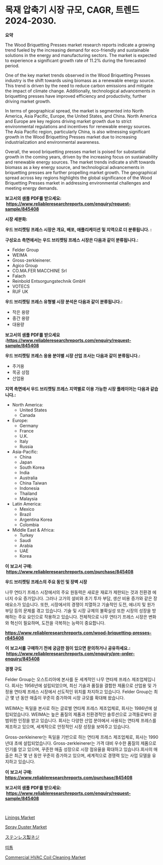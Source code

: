 <p><h1>목재 압축기 시장 규모, CAGR, 트렌드 2024-2030.</h1></p><p><strong>요약</strong></p>
<p><p>The Wood Briquetting Presses market research reports indicate a growing trend fueled by the increasing demand for eco-friendly and sustainable solutions in the energy and manufacturing sectors. The market is expected to experience a significant growth rate of 11.2% during the forecasted period. </p><p>One of the key market trends observed in the Wood Briquetting Presses industry is the shift towards using biomass as a renewable energy source. This trend is driven by the need to reduce carbon emissions and mitigate the impact of climate change. Additionally, technological advancements in briquetting presses have improved efficiency and productivity, further driving market growth.</p><p>In terms of geographical spread, the market is segmented into North America, Asia Pacific, Europe, the United States, and China. North America and Europe are key regions driving market growth due to strict environmental regulations and incentives for renewable energy sources. The Asia Pacific region, particularly China, is also witnessing significant growth in the Wood Briquetting Presses market due to increasing industrialization and environmental awareness.</p><p>Overall, the wood briquetting presses market is poised for substantial growth in the coming years, driven by the increasing focus on sustainability and renewable energy sources. The market trends indicate a shift towards biomass as a key energy source, and technological advancements in briquetting presses are further propelling market growth. The geographical spread across key regions highlights the global significance of the Wood Briquetting Presses market in addressing environmental challenges and meeting energy demands.</p></p>
<p><strong>보고서의 샘플 PDF를 받으세요: &nbsp;<a href="https://www.reliableresearchreports.com/enquiry/request-sample/845408">https://www.reliableresearchreports.com/enquiry/request-sample/845408</a></strong></p>
<p><strong>시장 세분화:</strong></p>
<p><strong> 우드 브리켓팅 프레스 시장은 개요, 배포, 애플리케이션 및 지역으로 더 분류됩니다. :</strong></p>
<p><strong>구성요소 측면에서는 우드 브리켓팅 프레스 시장은 다음과 같이 분류됩니다.:</strong></p>
<p><ul><li>Felder Group</li><li>WEIMA</li><li>Gross-zerkleinerer.</li><li>Agico Group</li><li>CO.MA.FER MACCHINE Srl</li><li>Falach</li><li>Reinbold Entsorgungstechnik GmbH</li><li>VOTECS</li><li>RUF UK</li></ul></p>
<p><strong> 우드 브리켓팅 프레스 유형별 시장 분석은 다음과 같이 분류됩니다.:</strong></p>
<p><ul><li>작은 용량</li><li>중간 용량</li><li>대용량</li></ul></p>
<p><strong>보고서의 샘플 PDF를 받으세요 :<a href="https://www.reliableresearchreports.com/enquiry/request-sample/845408">https://www.reliableresearchreports.com/enquiry/request-sample/845408</a></strong></p>
<p><strong> 우드 브리켓팅 프레스 응용 분야별 시장 산업 조사는 다음과 같이 분류됩니다.:</strong></p>
<p><ul><li>주거용</li><li>목공 상점</li><li>산업용</li></ul></p>
<p><strong>지역 측면에서 우드 브리켓팅 프레스 지역별로 이용 가능한 시장 플레이어는 다음과 같습니다.:</strong></p>
<p><ul>
    <li>
        North America:
        <ul>
            <li>United States</li>
            <li>Canada</li>
        </ul>
    </li>
    <li>
        Europe:
        <ul>
            <li>Germany</li>
            <li>France</li>
            <li>U.K.</li>
            <li>Italy</li>
            <li>Russia</li>
        </ul>
    </li>
    <li>
        Asia-Pacific:
        <ul>
            <li>China</li>
            <li>Japan</li>
            <li>South Korea</li>
            <li>India</li>
            <li>Australia</li>
            <li>China Taiwan</li>
            <li>Indonesia</li>
            <li>Thailand</li>
            <li>Malaysia</li>
        </ul>
    </li>
    <li>
        Latin America:
        <ul>
            <li>Mexico</li>
            <li>Brazil</li>
            <li>Argentina Korea</li>
            <li>Colombia</li>
        </ul>
    </li>
    <li>
        Middle East & Africa:
        <ul>
            <li>Turkey</li>
            <li>Saudi</li>
            <li>Arabia</li>
            <li>UAE</li>
            <li>Korea</li>
        </ul>
    </li>
    </ul></p>
<p><strong>이 보고서 구매: &nbsp;<a href="https://www.reliableresearchreports.com/purchase/845408">https://www.reliableresearchreports.com/purchase/845408</a></strong></p>
<p><strong>우드 브리켓팅 프레스의 주요 동인 및 장벽 시장</strong></p>
<p><p>나무  연타기  프레스 시장에서의 주요 원동력은  새로운 재료가 제한되는 것과 친환경 에너지 수요 증가입니다. 그러나 고가의 설비와 초기 투자 부담, 생산 비용 증가와 같은 장애요소가 있습니다. 또한, 시장에서의 경쟁이 치열하고  기술적인 도전, 에너지 및 원가 부담 등의 문제를 겪고 있습니다. 기술 및 시장 규제의 불확실성 또한 시장의 성장을 방해하는 주요 요인으로 작용하고 있습니다. 전체적으로 나무 연타기 프레스 시장은 변화와 혁신이 필요하며, 도전을 극복하는 능력이 중요합니다.</p></p>
<p><strong><a href="https://www.reliableresearchreports.com/wood-briquetting-presses-r845408">https://www.reliableresearchreports.com/wood-briquetting-presses-r845408</a></strong></p>
<p><strong>이 보고서를 구매하기 전에 궁금한 점이 있으면 문의하거나 공유하세요.: &nbsp;<a href="https://www.reliableresearchreports.com/enquiry/pre-order-enquiry/845408">https://www.reliableresearchreports.com/enquiry/pre-order-enquiry/845408</a></strong></p>
<p><strong>경쟁 구도</strong></p>
<p><p>Felder Group는 오스트리아에 본사를 둔 세계적인 나무 연타제 프레스 제조업체입니다. 회사는 1956년에 설립되었으며, 최신 기술과 품질을 결합한 제품으로 산업용 및 가정용 연타제 프레스 시장에서 선도적인 위치를 차지하고 있습니다. Felder Group는 최근 몇 년 동안 매출이 꾸준히 증가하여 시장 규모를 확대해 왔습니다.</p><p>WEIMA는 독일을 본사로 하는 글로벌 연타제 프레스 제조업체로, 회사는 1986년에 설립되었습니다. WEIMA는 높은 품질의 제품과 친환경적인 솔루션으로 고객들로부터 광범위한 인정을 받고 있습니다. 회사는 다양한 산업 분야에서 사용되는 연타제 프레스를 제조하고 있으며, 세계적으로 안정적인 시장 성장을 보여주고 있습니다. </p><p>Gross-zerkleinerer는 독일을 기반으로 하는 연타제 프레스 제조업체로, 회사는 1990년대 초에 설립되었습니다. Gross-zerkleinerer는 가격 대비 우수한 품질의 제품으로 인기를 얻고 있으며, 꾸준한 매출 성장으로 시장 점유율을 확대하고 있습니다.회사의 매출은 최근 몇 년 동안 꾸준히 증가하고 있으며, 세계적으로 경쟁력 있는 사업 모델을 유지하고 있습니다.</p></p>
<p><strong>이 보고서 구매: &nbsp; <a href="https://www.reliableresearchreports.com/purchase/845408">https://www.reliableresearchreports.com/purchase/845408</a></strong></p>
<p><strong>보고서의 샘플 PDF를 받으세요: &nbsp;<a href="https://www.reliableresearchreports.com/enquiry/request-sample/845408">https://www.reliableresearchreports.com/enquiry/request-sample/845408</a></strong><strong></strong></p>
<p>&nbsp;</p>
<p><p><a href="https://issuu.com/reportprime-2/docs/linings-market-size-2030.pptx">Linings Market</a></p><p><a href="https://github.com/provorikovar/Market-Research-Report-List-3/blob/main/spray-duster-market.md">Spray Duster Market</a></p><p><a href="https://github.com/ReganWisoky2023/Market-Research-Report-List-1/blob/main/108196620653.md">ステンレス製ネジ</a></p><p><a href="https://github.com/Penelolack456456/Market-Research-Report-List-1/blob/main/721552019071.md">띠톱</a></p><p><a href="https://github.com/angelajermaine/Market-Research-Report-List-2/blob/main/commercial-hvac-coil-cleaning-market.md">Commercial HVAC Coil Cleaning Market</a></p></p>